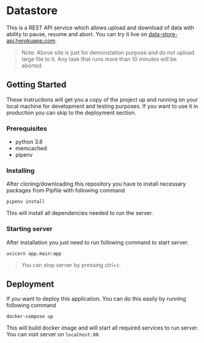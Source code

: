 # Datastore

This is a REST API service which allows upload and download of data with ability to pause, resume and abort. You can try it live on [data-store-api.herokuapp.com](https://data-store-api.herokuapp.com/).

> Note: Above site is just for demonstation purpose and do not upload large file to it. Any task that runs more than 10 minutes will be aborted.

## Getting Started
These instructions will get you a copy of the project up and running on your local machine for development and testing purposes. If you want to use it in production you can skip to the deployment section.

### Prerequisites

- python 3.8 
- memcached 
- pipenv

### Installing
After cloning/downloading this repository you have to install necessary packages from Pipfile with following command

```console
pipenv install
```

This will install all dependencies needed to run the server.

### Starting server

After installation you just need to run following command to start server.

```console
uvicorn app.main:app
```
> You can stop server by pressing ctrl+c.

## Deployment

If you want to deploy this application. You can do this easily by running following command

```console
docker-compose up
```

This will build docker image and will start all required services to run server. You can visit server on `localhost:80`.
